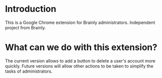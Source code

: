 # Introduction

This is a Google Chrome extension for Brainly administrators.
Independent project from Brainly. 

# What can we do with this extension?

The current version allows to add a button to delete a user's account more quickly.
Future versions will allow other actions to be taken to simplify the tasks of administrators.
